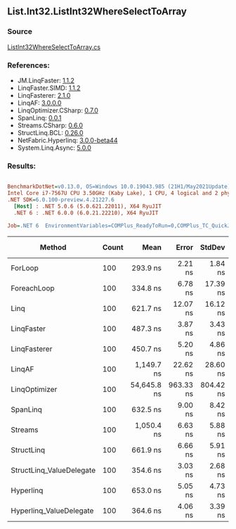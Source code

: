 ﻿## List.Int32.ListInt32WhereSelectToArray

### Source
[ListInt32WhereSelectToArray.cs](../LinqBenchmarks/List/Int32/ListInt32WhereSelectToArray.cs)

### References:
- JM.LinqFaster: [1.1.2](https://www.nuget.org/packages/JM.LinqFaster/1.1.2)
- LinqFaster.SIMD: [1.1.2](https://www.nuget.org/packages/LinqFaster.SIMD/1.0.3)
- LinqFasterer: [2.1.0](https://www.nuget.org/packages/LinqFasterer/2.1.0)
- LinqAF: [3.0.0.0](https://www.nuget.org/packages/LinqAF/3.0.0.0)
- LinqOptimizer.CSharp: [0.7.0](https://www.nuget.org/packages/LinqOptimizer.CSharp/0.7.0)
- SpanLinq: [0.0.1](https://www.nuget.org/packages/SpanLinq/0.0.1)
- Streams.CSharp: [0.6.0](https://www.nuget.org/packages/Streams.CSharp/0.6.0)
- StructLinq.BCL: [0.26.0](https://www.nuget.org/packages/StructLinq/0.26.0)
- NetFabric.Hyperlinq: [3.0.0-beta44](https://www.nuget.org/packages/NetFabric.Hyperlinq/3.0.0-beta44)
- System.Linq.Async: [5.0.0](https://www.nuget.org/packages/System.Linq.Async/5.0.0)

### Results:
``` ini

BenchmarkDotNet=v0.13.0, OS=Windows 10.0.19043.985 (21H1/May2021Update)
Intel Core i7-7567U CPU 3.50GHz (Kaby Lake), 1 CPU, 4 logical and 2 physical cores
.NET SDK=6.0.100-preview.4.21227.6
  [Host] : .NET 5.0.6 (5.0.621.22011), X64 RyuJIT
  .NET 6 : .NET 6.0.0 (6.0.21.22210), X64 RyuJIT

Job=.NET 6  EnvironmentVariables=COMPlus_ReadyToRun=0,COMPlus_TC_QuickJitForLoops=1,COMPlus_TieredPGO=1  Runtime=.NET 6.0  

```
|                   Method | Count |        Mean |     Error |    StdDev |      Median |          Ratio | RatioSD |   Gen 0 | Gen 1 | Gen 2 | Allocated |
|------------------------- |------ |------------:|----------:|----------:|------------:|---------------:|--------:|--------:|------:|------:|----------:|
|                  ForLoop |   100 |    293.9 ns |   2.21 ns |   1.84 ns |    294.2 ns |       baseline |         |  0.4244 |     - |     - |     888 B |
|              ForeachLoop |   100 |    334.8 ns |   6.78 ns |  17.39 ns |    325.8 ns |   1.13x slower |   0.05x |  0.4244 |     - |     - |     888 B |
|                     Linq |   100 |    621.7 ns |  12.07 ns |  16.12 ns |    624.7 ns |   2.10x slower |   0.07x |  0.4015 |     - |     - |     840 B |
|               LinqFaster |   100 |    487.3 ns |   3.87 ns |   3.43 ns |    487.4 ns |   1.66x slower |   0.01x |  0.4244 |     - |     - |     888 B |
|             LinqFasterer |   100 |    450.7 ns |   5.20 ns |   4.86 ns |    448.4 ns |   1.54x slower |   0.02x |  0.4320 |     - |     - |     904 B |
|                   LinqAF |   100 |  1,149.7 ns |  22.62 ns |  28.60 ns |  1,159.5 ns |   3.89x slower |   0.13x |  0.4082 |     - |     - |     856 B |
|            LinqOptimizer |   100 | 54,645.8 ns | 963.33 ns | 804.42 ns | 54,496.5 ns | 185.94x slower |   2.59x | 15.0146 |     - |     - |  31,651 B |
|                 SpanLinq |   100 |    632.5 ns |   9.00 ns |   8.42 ns |    630.6 ns |   2.15x slower |   0.03x |  0.4244 |     - |     - |     888 B |
|                  Streams |   100 |  1,050.4 ns |   6.63 ns |   5.88 ns |  1,048.8 ns |   3.57x slower |   0.03x |  0.6695 |     - |     - |   1,400 B |
|               StructLinq |   100 |    661.9 ns |   6.66 ns |   5.91 ns |    662.3 ns |   2.25x slower |   0.02x |  0.1602 |     - |     - |     336 B |
| StructLinq_ValueDelegate |   100 |    354.6 ns |   3.03 ns |   2.68 ns |    353.6 ns |   1.21x slower |   0.01x |  0.1144 |     - |     - |     240 B |
|                Hyperlinq |   100 |    653.0 ns |   5.05 ns |   4.73 ns |    654.3 ns |   2.22x slower |   0.02x |  0.1144 |     - |     - |     240 B |
|  Hyperlinq_ValueDelegate |   100 |    364.6 ns |   4.06 ns |   3.39 ns |    366.0 ns |   1.24x slower |   0.01x |  0.1144 |     - |     - |     240 B |

